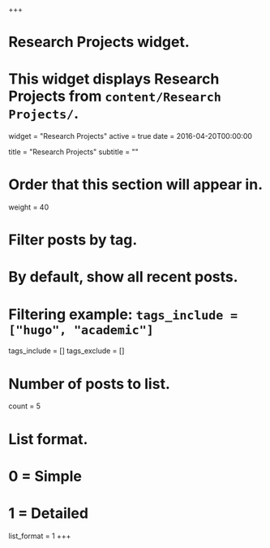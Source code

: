 +++
# Research Projects widget.
# This widget displays Research Projects from `content/Research Projects/`.
widget = "Research Projects"
active = true
date = 2016-04-20T00:00:00

title = "Research Projects"
subtitle = ""

# Order that this section will appear in.
weight = 40

# Filter posts by tag.
#  By default, show all recent posts.
#  Filtering example: `tags_include = ["hugo", "academic"]`
tags_include = []
tags_exclude = []

# Number of posts to list.
count = 5

# List format.
#   0 = Simple
#   1 = Detailed
list_format = 1
+++

